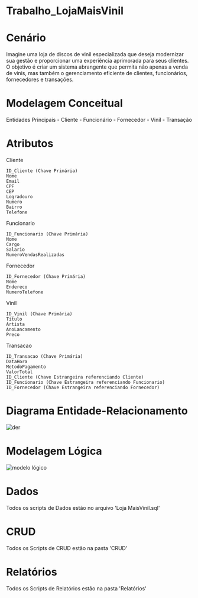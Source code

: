 # Trabalho_LojaMaisVinil

# Cenário
Imagine uma loja de discos de vinil especializada que deseja modernizar sua gestão e proporcionar uma experiência aprimorada para seus clientes. O objetivo é criar um sistema abrangente que permita não apenas a venda de vinis, mas também o gerenciamento eficiente de clientes, funcionários, fornecedores e transações.

# Modelagem Conceitual
  Entidades Principais
    - Cliente
    - Funcionário
    - Fornecedor
    - Vinil
    - Transação

# Atributos
  Cliente

    ID_Cliente (Chave Primária)
    Nome
    Email
    CPF
    CEP
    Logradouro
    Numero
    Bairro
    Telefone
  Funcionario

    ID_Funcionario (Chave Primária)
    Nome
    Cargo
    Salario
    NumeroVendasRealizadas
  Fornecedor
  
    ID_Fornecedor (Chave Primária)
    Nome
    Endereco
    NumeroTelefone
  Vinil
  
    ID_Vinil (Chave Primária)
    Titulo
    Artista
    AnoLancamento
    Preco
  Transacao

    ID_Transacao (Chave Primária)
    DataHora
    MetodoPagamento
    ValorTotal
    ID_Cliente (Chave Estrangeira referenciando Cliente)
    ID_Funcionario (Chave Estrangeira referenciando Funcionario)
    ID_Fornecedor (Chave Estrangeira referenciando Fornecedor)
    
# Diagrama Entidade-Relacionamento
![der](https://github.com/pblcnr/Trabalho_LojaMaisVinil/assets/141787223/f914f785-b66c-4bff-88cd-77f43fbaa107)

# Modelagem Lógica
![modelo lógico](https://github.com/pblcnr/Trabalho_LojaMaisVinil/assets/141787223/678c9cd6-86ef-40d4-8c5f-8882b5146d98)

# Dados
  Todos os scripts de Dados estão no arquivo 'Loja MaisVinil.sql'
  
# CRUD
  Todos os Scripts de CRUD estão na pasta 'CRUD'

# Relatórios 
  Todos os Scripts de Relatórios estão na pasta 'Relatórios'
